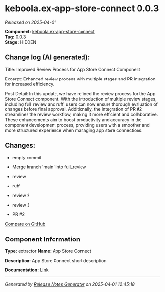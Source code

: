 #  keboola.ex-app-store-connect 0.0.3

_Released on 2025-04-01_

**Component:** [keboola.ex-app-store-connect](https://github.com/keboola/component-app-store-connect)  
**Tag:** [0.0.3](https://github.com/keboola/component-app-store-connect/releases/tag/0.0.3)  
**Stage:** HIDDEN


## Change log (AI generated):
Title:
Improved Review Process for App Store Connect Component

Excerpt:
Enhanced review process with multiple stages and PR integration for increased efficiency.

Post Detail:
In this update, we have refined the review process for the App Store Connect component. With the introduction of multiple review stages, including full_review and ruff, users can now ensure thorough evaluation of changes before final approval. Additionally, the integration of PR #2 streamlines the review workflow, making it more efficient and collaborative. These enhancements aim to boost productivity and accuracy in the component development process, providing users with a smoother and more structured experience when managing app store connections.



## Changes:



- empty commit 




- Merge branch 'main' into full_review 




- review 




- ruff 




- review 2 




- review 3 




- PR #2 



[Compare on GitHub](https://github.com/keboola/component-app-store-connect/compare/0.0.2...0.0.3)



## Component Information
**Type:** extractor
**Name:** App Store Connect

**Description:** App Store Connect short description


**Documentation:** [Link](https://github.com/keboola/component-app-store-connect/blob/master/README.md)



---
_Generated by [Release Notes Generator](https://github.com/keboola/release-notes-generator)
on 2025-04-01 12:45:18_
